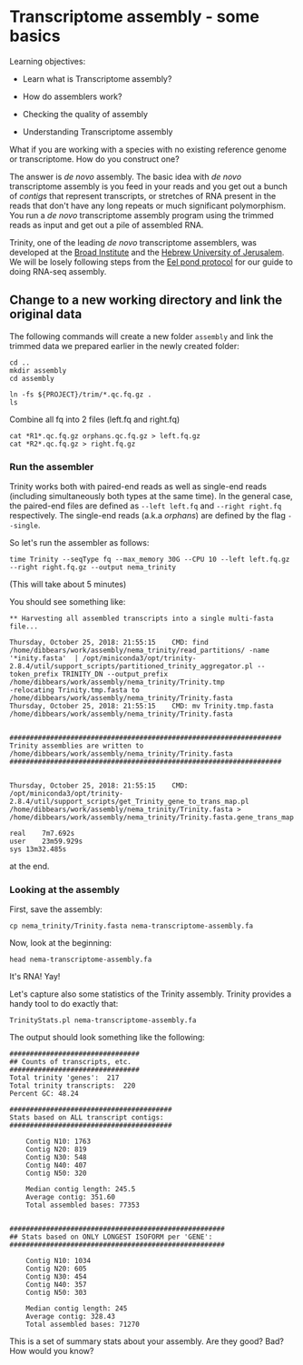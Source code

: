 # Transcriptome assembly - some basics

Learning objectives:

* Learn what is Transcriptome assembly?

* How do assemblers work?
* Checking the quality of assembly
* Understanding Transcriptome assembly

What if you are working with a species with no existing reference genome or transcriptome. How do you construct one?

The answer is *de novo* assembly. The basic idea with *de novo* transcriptome assembly is you feed in your reads and you get out a bunch of *contigs* that represent transcripts, or stretches of RNA present in the reads that don't have any long repeats or much significant polymorphism. You run a  *de novo* transcriptome assembly program using the trimmed reads as input and get out a pile of assembled RNA.

Trinity, one of the leading *de novo* transcriptome assemblers, was developed at the [Broad Institute](http://www.broadinstitute.org/) and the [Hebrew University of Jerusalem](http://www.cs.huji.ac.il/). We will be losely following steps from the [Eel pond protocol](https://eel-pond.readthedocs.io/en/latest) for our guide to doing RNA-seq assembly.

## Change to a new working directory and link the original data

The following commands will create a new folder `assembly` and link the trimmed data we prepared earlier in the newly created folder:

```
cd ..
mkdir assembly
cd assembly

ln -fs ${PROJECT}/trim/*.qc.fq.gz .
ls
```

Combine all fq into 2 files (left.fq and right.fq)
```
cat *R1*.qc.fq.gz orphans.qc.fq.gz > left.fq.gz
cat *R2*.qc.fq.gz > right.fq.gz
```

### Run the assembler

Trinity works both with paired-end reads as well as single-end reads (including simultaneously both types at the same time). In the general case, the paired-end files are defined as `--left left.fq` and `--right right.fq` respectively. The single-end reads (a.k.a _orphans_) are defined by the flag `--single`. 


So let's run the assembler as follows:

```
time Trinity --seqType fq --max_memory 30G --CPU 10 --left left.fq.gz --right right.fq.gz --output nema_trinity
```

(This will take about 5 minutes)

You should see something like:

```
** Harvesting all assembled transcripts into a single multi-fasta file...

Thursday, October 25, 2018: 21:55:15	CMD: find /home/dibbears/work/assembly/nema_trinity/read_partitions/ -name '*inity.fasta'  | /opt/miniconda3/opt/trinity-2.8.4/util/support_scripts/partitioned_trinity_aggregator.pl --token_prefix TRINITY_DN --output_prefix /home/dibbears/work/assembly/nema_trinity/Trinity.tmp
-relocating Trinity.tmp.fasta to /home/dibbears/work/assembly/nema_trinity/Trinity.fasta
Thursday, October 25, 2018: 21:55:15	CMD: mv Trinity.tmp.fasta /home/dibbears/work/assembly/nema_trinity/Trinity.fasta


###################################################################
Trinity assemblies are written to /home/dibbears/work/assembly/nema_trinity/Trinity.fasta
###################################################################


Thursday, October 25, 2018: 21:55:15	CMD: /opt/miniconda3/opt/trinity-2.8.4/util/support_scripts/get_Trinity_gene_to_trans_map.pl /home/dibbears/work/assembly/nema_trinity/Trinity.fasta > /home/dibbears/work/assembly/nema_trinity/Trinity.fasta.gene_trans_map

real	7m7.692s
user	23m59.929s
sys	13m32.485s
```

at the end.



### Looking at the assembly

First, save the assembly:

```
cp nema_trinity/Trinity.fasta nema-transcriptome-assembly.fa
``` 
 
Now, look at the beginning:

```
head nema-transcriptome-assembly.fa
```
    
It's RNA! Yay!

Let's capture also some statistics of the Trinity assembly. Trinity provides a handy tool to do exactly that:

```
TrinityStats.pl nema-transcriptome-assembly.fa
```

The output should look something like the following:

```
################################
## Counts of transcripts, etc.
################################
Total trinity 'genes':	217
Total trinity transcripts:	220
Percent GC: 48.24

########################################
Stats based on ALL transcript contigs:
########################################

	Contig N10: 1763
	Contig N20: 819
	Contig N30: 548
	Contig N40: 407
	Contig N50: 320

	Median contig length: 245.5
	Average contig: 351.60
	Total assembled bases: 77353


#####################################################
## Stats based on ONLY LONGEST ISOFORM per 'GENE':
#####################################################

	Contig N10: 1034
	Contig N20: 605
	Contig N30: 454
	Contig N40: 357
	Contig N50: 303

	Median contig length: 245
	Average contig: 328.43
	Total assembled bases: 71270
```

This is a set of summary stats about your assembly. Are they good? Bad? How would you know?
